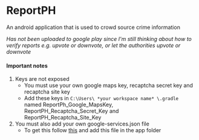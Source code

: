 # ReportPH
An android application that is used to crowd source crime information

*Has not been uploaded to google play since I'm still thinking about how to verify reports e.g. upvote or downvote, or let the authorities upvote or downvote*

#### Important notes
1. Keys are not exposed
	- You must use your own google maps key, recaptcha secret key and recaptcha site key
	- Add these keys in ``C:\Users\ *your workspace name* \.gradle`` named ReportPh_Google_MapsKey, ReportPH_Recaptcha_Secret_Key and ReportPH_Recaptcha_Site_Key
2. You must also add your own google-services.json file
	- To get this follow [this](https://support.google.com/firebase/answer/7015592?hl=en) and add this file in the app folder